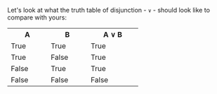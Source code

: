 Let's look at what the truth table of disjunction - `∨` -  should look like to compare with yours:

<table class="table table-striped table-bordered table-condensed text-center">
  <tr>
	<th class ="text-center" style="width: 75px">A</th>
	<th class ="text-center" style="width: 75px">B</th>
	<th class ="text-center" style="width: 100px">A ∨ B</th>
  </tr>
  <tr>
	<td>True</td>
	<td>True</td>
	<td>True</td>
  </tr>
  <tr>
	<td>True</td>
	<td>False</td>
	<td>True</td>
  </tr>
  <tr>
	<td>False</td>
	<td>True</td>
	<td>True</td>
  </tr>
  <tr>
	<td>False</td>
	<td>False</td>
	<td>False</td>
  </tr>
</table>
